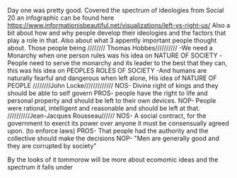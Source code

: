 Day one was pretty good.
Covered the spectrum of ideologies from Social 20
an infographic can be found here <https://www.informationisbeautiful.net/visualizations/left-vs-right-us/>
Also a bit about how and why people develop their ideologies and the factors that play a role in that.
Also about what 3 appently important people thought about.
Those people being
//////// Thomas Hobbes//////////
-We need a Monarchy when one person rules was his idea on NATURE OF SOCIETY
-People need to serve the monarchy and its leader to the best that they can, this was his idea on PEOPLES ROLES OF SOCIETY
-And humans are naturally fearful and dangerous when left alone, His idea of NATURE OF PEOPLE
////////John Locke/////////////
NOS- Divine right of kings and they should be able to self govern
PROS- people have the right to life and personal property and should be left to their own devices.
NOP- People were rational, intelligent and reasonable and should be left at that.
//////////Jean-Jacques Rousseau//////
NOS- A social contract, for the government to exerct its power over anyone it must be consensually agreed upon. (to enforce laws)
PROS- That people had the authority and the collective should make the decisions
NOP- "Men are generally good and they are corrupted by society"



By the looks of it tommorow will be more about ecomomic ideas and the spectrum it falls under
